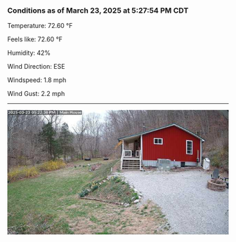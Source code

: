 ### Conditions as of March 23, 2025 at 5:27:54 PM CDT 

Temperature: 72.60 &deg;F

Feels like: 72.60 &deg;F

Humidity: 42%

Wind Direction: ESE

Windspeed: 1.8 mph

Wind Gust: 2.2 mph

---

<img src="./images/latest.jpeg"/>

